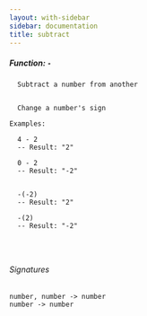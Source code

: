 ```yaml
---
layout: with-sidebar
sidebar: documentation
title: subtract
---
```


##### Function: `-`
```
  Subtract a number from another


  Change a number's sign

Examples:

  4 - 2
  -- Result: "2"

  0 - 2
  -- Result: "-2"


  -(-2)
  -- Result: "2"

  -(2)
  -- Result: "-2"




```

###### Signatures
    number, number -> number
    number -> number

